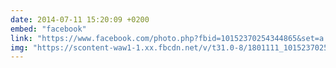 ```yaml
---
date: 2014-07-11 15:20:09 +0200
embed: "facebook"
link: "https://www.facebook.com/photo.php?fbid=10152370254344865&set=a.10150382045299865.355740.580174864&type=3&theater"
img: "https://scontent-waw1-1.xx.fbcdn.net/v/t31.0-8/1801111_10152370254344865_568570583129026155_o.jpg?oh=d427ab637930d28c647a76040340338e&oe=5957A7F7"
---
```

